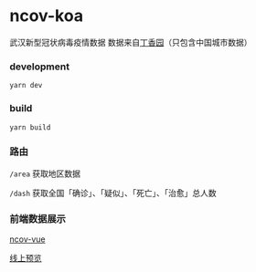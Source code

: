 # ncov-koa

武汉新型冠状病毒疫情数据
数据来自[丁香园](https://ncov.dxy.cn/ncovh5/view/pneumonia)（只包含中国城市数据）

### development

```
yarn dev
```

### build

```
yarn build
```

### 路由

`/area` 获取地区数据

`/dash` 获取全国「确诊」、「疑似」、「死亡」、「治愈」总人数

### 前端数据展示

[ncov-vue](https://github.com/yoorn/ncov-vue)

[线上预览](http://ncov.elio.run)
